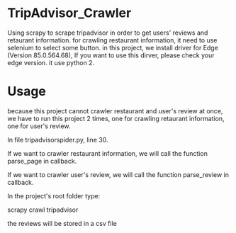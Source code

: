 # TripAdvisor_Crawler
Using scrapy to scrape tripadvisor in order to get users' reviews and retaurant information.
for crawling restaurant information, it need to use selenium to select some button. in this project, we install driver for Edge (Version 85.0.564.68), If you want to use this dirver, please check your edge version.
it use python 2.

# Usage
because this project cannot crawler restaurant and user's review at once, we have to run this project 2 times, one for crawling retaurant information, one for user's review.

In file tripadvisorspider.py, line 30.

  If we want to crawler restaurant information, we will call the function parse_page in callback.
  
  If we want to crawler user's review, we will call the function parse_review in callback.
  
In the project's root folder type:

scrapy crawl tripadvisor

the reviews will be stored in a csv file
